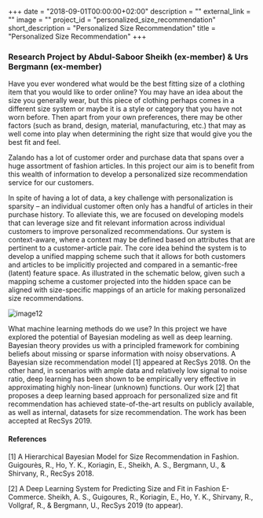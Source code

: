 +++
date = "2018-09-01T00:00:00+02:00"
description = ""
external_link = ""
image = ""
project_id = "personalized_size_recommendation"
short_description = "Personalized Size Recommendation"
title = "Personalized Size Recommendation"
+++

### Research Project by Abdul-Saboor Sheikh (ex-member)  & Urs Bergmann (ex-member)
Have you ever wondered what would be the best fitting size of a clothing item that you would like to order online? You may have an idea about the size you generally wear, but this piece of clothing perhaps comes in a different size system or maybe it is a style or category that you have not worn before. Then apart from your own preferences, there may be other factors (such as brand, design, material, manufacturing, etc.) that may as well come into play when determining the right size that would give you the best fit and feel.

Zalando has a lot of customer order and purchase data that spans over a huge assortment of fashion articles. In this project our aim is to benefit from this wealth of information to develop a personalized size recommendation service for our customers.

In spite of having a lot of data, a key challenge with personalization is sparsity – an individual customer often only has a handful of articles in their purchase history. To alleviate this, we are focused on developing models that can leverage size and fit relevant information across individual customers to improve personalized recommendations. Our system is context-aware, where a context may be defined based on attributes that are pertinent to a customer-article pair. The core idea behind the system is to develop a unified mapping scheme such that it allows for both customers and articles to be implicitly projected and compared in a semantic-free (latent) feature space. As illustrated in the schematic below, given such a mapping scheme a customer projected into the hidden space can be aligned with size-specific mappings of an article for making personalized size recommendations.

![image12](img/image12.png)

What machine learning methods do we use? In this project we have explored the potential of Bayesian modeling as well as deep learning. Bayesian theory provides us with a principled framework for combining beliefs about missing or sparse information with noisy observations. A Bayesian size recommendation model [1] appeared at RecSys 2018. On the other hand, in scenarios with ample data and relatively low signal to noise ratio, deep learning has been shown to be empirically very effective in approximating highly non-linear (unknown) functions. Our work [2] that proposes a deep learning based approach for personalized size and fit recommendation has achieved state-of-the-art results on publicly available, as well as internal, datasets for size recommendation. The work has been accepted at RecSys 2019.

#### References
[1] A Hierarchical Bayesian Model for Size Recommendation in Fashion. Guigourès, R., Ho, Y. K., Koriagin, E., Sheikh, A. S., Bergmann, U., & Shirvany, R., RecSys 2018.

[2] A Deep Learning System for Predicting Size and Fit in Fashion E-Commerce. Sheikh, A. S., Guigoures, R., Koriagin, E., Ho, Y. K., Shirvany, R., Vollgraf, R., & Bergmann, U., RecSys 2019 (to appear).

